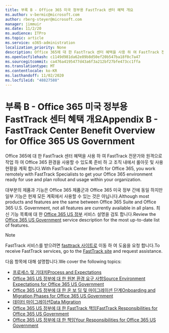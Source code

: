 ```yaml
---
title: 부록 B - Office 365 미국 정부용 FastTrack 센터 혜택 개요
ms.author: v-bermic@microsoft.com
author: rberg-steyer@microsoft.com
manager: jimmuir
ms.date: 11/2/20
ms.audience: ITPro
ms.topic: article
ms.service: o365-administration
localization_priority: None
description: Office 365에 대 한 FastTrack 센터 혜택을 사용 하 여 FastTrack 전문가와 원격으로 작업 하 여 Office 365 환경을 사용할 수 있도록 준비 하 고 조직 내에서 롤아웃 및 사용 현황을 계획 합니다.
ms.openlocfilehash: c1149d981da62e89b8d50ef20b547ba18f0c7a47
ms.sourcegitcommit: ca476a4195477d43a6f3a212bf27bfe473cc1ffa
ms.translationtype: MT
ms.contentlocale: ko-KR
ms.lasthandoff: 11/02/2020
ms.locfileid: "48827588"
---
```

# <a name="appendix-b---fasttrack-center-benefit-overview-for-office-365-us-government"></a><span data-ttu-id="f8c39-103">부록 B - Office 365 미국 정부용 FastTrack 센터 혜택 개요</span><span class="sxs-lookup"><span data-stu-id="f8c39-103">Appendix B - FastTrack Center Benefit Overview for Office 365 US Government</span></span>

<span data-ttu-id="f8c39-104">Office 365에 대 한 FastTrack 센터 혜택을 사용 하 여 FastTrack 전문가와 원격으로 작업 하 여 Office 365 환경을 사용할 수 있도록 준비 하 고 조직 내에서 롤아웃 및 사용 현황을 계획 합니다.</span><span class="sxs-lookup"><span data-stu-id="f8c39-104">With FastTrack Center Benefit for Office 365, you work remotely with FastTrack Specialists to get your Office 365 environment ready for use and plan rollout and usage within your organization.</span></span> 
  
<span data-ttu-id="f8c39-105">대부분의 제품과 기능은 Office 365 제품군과 Office 365 미국 정부 간에 동일 하지만 일부 기능은 현재 모든 계획에서 사용할 수 있는 것은 아닙니다.</span><span class="sxs-lookup"><span data-stu-id="f8c39-105">Although most products and features are the same between Office 365 Suite and Office 365 U.S. Government, not all features are currently available in all plans.</span></span> <span data-ttu-id="f8c39-106">최신 기능 목록에 대 한 [Office 365 US 정부](https://aka.ms/aboutgovcloud) 서비스 설명을 검토 합니다.</span><span class="sxs-lookup"><span data-stu-id="f8c39-106">Review the [Office 365 US Government](https://aka.ms/aboutgovcloud) service description for the most up-to-date list of features.</span></span>

> [!NOTE]
> <span data-ttu-id="f8c39-107">FastTrack 서비스를 받으려면 [fasttrack 사이트로](https://go.microsoft.com/fwlink/?linkid=780698) 이동 하 여 도움을 요청 합니다.</span><span class="sxs-lookup"><span data-stu-id="f8c39-107">To receive FastTrack services, go to the [FastTrack site](https://go.microsoft.com/fwlink/?linkid=780698) and request assistance.</span></span>  

<span data-ttu-id="f8c39-108">다음 항목에 대해 설명합니다.</span><span class="sxs-lookup"><span data-stu-id="f8c39-108">We cover the following topics:</span></span>
- [<span data-ttu-id="f8c39-109">프로세스 및 기대치</span><span class="sxs-lookup"><span data-stu-id="f8c39-109">Process and Expectations</span></span>](process-and-expectations.md) 
- [<span data-ttu-id="f8c39-110">Office 365 US 정부에 대 한 원본 환경 요구 사항</span><span class="sxs-lookup"><span data-stu-id="f8c39-110">Source Environment Expectations for Office 365 US Government</span></span>](US-Gov-appendix-source-environment-expectations.md)   
- [<span data-ttu-id="f8c39-111">Office 365 US 정부에 대 한 온 보 딩 및 마이그레이션 단계</span><span class="sxs-lookup"><span data-stu-id="f8c39-111">Onboarding and Migration Phases for Office 365 US Government</span></span>](US-Gov-appendix-onboarding-and-migration.md)
- [<span data-ttu-id="f8c39-112">데이터 마이그레이션</span><span class="sxs-lookup"><span data-stu-id="f8c39-112">Data Migration</span></span>](data-migration.md)    
- [<span data-ttu-id="f8c39-113">Office 365 US 정부에 대 한 FastTrack 책임</span><span class="sxs-lookup"><span data-stu-id="f8c39-113">FastTrack Responsibilities for Office 365 US Government</span></span>](US-Gov-appendix-fasttrack-responsibilities.md)   
- [<span data-ttu-id="f8c39-114">Office 365 US 정부에 대 한 책임</span><span class="sxs-lookup"><span data-stu-id="f8c39-114">Your Responsibilities for Office 365 US Government</span></span>](US-Gov-appendix-your-responsibilities.md)    

